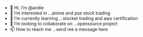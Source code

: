 - 👋 Hi, I’m @andie
- 👀 I’m interested in ...anime and pse stock trading
- 🌱 I’m currently learning ...stocket trading and aws certification
- 💞️ I’m looking to collaborate on ...opensource project
- 📫 How to reach me ...send me a message here

<!---
andieryardan/andieryardan is a ✨ special ✨ repository because its `README.md` (this file) appears on your GitHub profile.
You can click the Preview link to take a look at your changes.
--->
